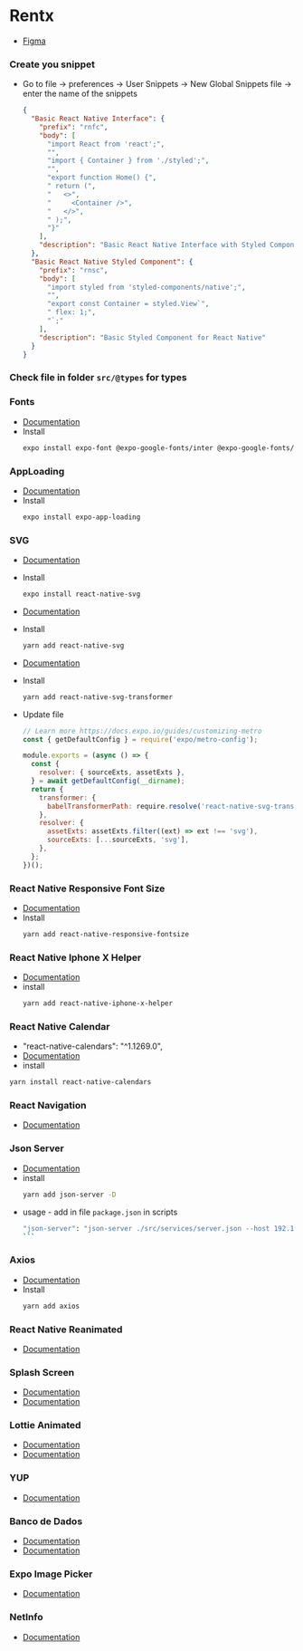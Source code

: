# Rentx

- [Figma](https://www.figma.com/file/m3uxV84FwHSTlxf3SpM68U/RentX-Ignite)

### Create you snippet

- Go to file -> preferences -> User Snippets -> New Global Snippets file -> enter the name of the snippets

  ```json
  {
    "Basic React Native Interface": {
      "prefix": "rnfc",
      "body": [
        "import React from 'react';",
        "",
        "import { Container } from './styled';",
        "",
        "export function Home() {",
        " return (",
        "   <>",
        "     <Container />",
        "   </>",
        " );",
        "}"
      ],
      "description": "Basic React Native Interface with Styled Component"
    },
    "Basic React Native Styled Component": {
      "prefix": "rnsc",
      "body": [
        "import styled from 'styled-components/native';",
        "",
        "export const Container = styled.View`",
        " flex: 1;",
        "`;"
      ],
      "description": "Basic Styled Component for React Native"
    }
  }
  ```

### Check file in folder `src/@types` for types

### Fonts

- [Documentation](https://docs.expo.dev/guides/using-custom-fonts/)
- Install
  ```bash
  expo install expo-font @expo-google-fonts/inter @expo-google-fonts/archivo
  ```

### AppLoading

- [Documentation](https://docs.expo.dev/versions/latest/sdk/app-loading/)
- Install
  ```bash
  expo install expo-app-loading
  ```

### SVG

- [Documentation](https://docs.expo.dev/versions/latest/sdk/svg/)
- Install
  ```bash
  expo install react-native-svg
  ```
- [Documentation](https://github.com/react-native-svg/react-native-svg)
- Install

  ```bash
  yarn add react-native-svg
  ```

- [Documentation](https://github.com/kristerkari/react-native-svg-transformer)
- Install
  ```bash
  yarn add react-native-svg-transformer
  ```
- Update file

  ```js
  // Learn more https://docs.expo.io/guides/customizing-metro
  const { getDefaultConfig } = require('expo/metro-config');

  module.exports = (async () => {
    const {
      resolver: { sourceExts, assetExts },
    } = await getDefaultConfig(__dirname);
    return {
      transformer: {
        babelTransformerPath: require.resolve('react-native-svg-transformer'),
      },
      resolver: {
        assetExts: assetExts.filter((ext) => ext !== 'svg'),
        sourceExts: [...sourceExts, 'svg'],
      },
    };
  })();
  ```

### React Native Responsive Font Size

- [Documentation](https://www.npmjs.com/package/react-native-responsive-fontsize)
- Install
  ```bash
  yarn add react-native-responsive-fontsize
  ```

### React Native Iphone X Helper

- [Documentation](https://github.com/ptelad/react-native-iphone-x-helper)
- install
  ```bash
  yarn add react-native-iphone-x-helper
  ```

### React Native Calendar

- "react-native-calendars": "^1.1269.0",
- [Documentation](https://github.com/wix/react-native-calendars)
- install

```bash
yarn install react-native-calendars
```

### React Navigation

- [Documentation](https://reactnavigation.org/)

### Json Server

- [Documentation](https://github.com/typicode/json-server)
- install
  ```bash
  yarn add json-server -D
  ```
- usage - add in file `package.json` in scripts
  ````bash
  "json-server": "json-server ./src/services/server.json --host 192.168.100.5 --port 3333 --delay 700"
  ```
  ````

### Axios

- [Documentation](https://github.com/axios/axios)
- Install
  ```bash
  yarn add axios
  ```

### React Native Reanimated

- [Documentation](https://docs.swmansion.com/react-native-reanimated/)

### Splash Screen

- [Documentation](https://docs.expo.dev/guides/splash-screens/)
- [Documentation](https://docs.expo.dev/versions/latest/sdk/splash-screen/)

### Lottie Animated

- [Documentation](https://lottiefiles.com/)
- [Documentation](https://docs.expo.dev/versions/latest/sdk/lottie/)

### YUP

- [Documentation](https://github.com/jquense/yup)

### Banco de Dados

- [Documentation](https://github.com/Nozbe/WatermelonDB)
- [Documentation](https://nozbe.github.io/WatermelonDB/)

### Expo Image Picker

- [Documentation](https://docs.expo.dev/versions/latest/sdk/imagepicker/)

### NetInfo

- [Documentation](https://docs.expo.dev/versions/latest/sdk/netinfo/)

